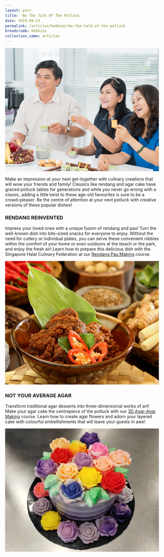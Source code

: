 ```yaml
---
layout: post
title:  Be The Talk Of The Potluck
date: 2019-09-23
permalink: /articles/hobbies/be-the-talk-of-the-potluck
breadcrumb: Hobbies
collection_name: articles
---
```

![Be The Talk Of The Potluck](/images/content-articles/hobbies/be-the-talk-of-the-potluck-img1.jpg)

Make an impression at your next get-together with culinary creations that will wow your friends and family! Classics like rendang and agar cake have graced potluck tables for generations and while you never go wrong with a classic, adding a little twist to these age-old favourites is sure to be a crowd-pleaser. Be the centre of attention at your next potluck with creative versions of these popular dishes!

### RENDANG REINVENTED
Impress your loved ones with a unique fusion of rendang and pau! Turn the well-known dish into bite-sized snacks for everyone to enjoy. Without the need for cutlery or individual plates, you can serve these convenient nibbles within the comfort of your home or even outdoors at the beach or the park, and enjoy the fresh air! Learn how to prepare this delicious dish with the Singapore Halal Culinary Federation at our [Rendang Pau Making](../../course-directory/lifestyle-and-leisure/#rendang-pau-making-halal) course.

![Be The Talk Of The Potluck](/images/content-articles/hobbies/be-the-talk-of-the-potluck-img2.jpg)

### NOT YOUR AVERAGE AGAR
Transform traditional agar desserts into three-dimensional works of art! Make your agar cake the centrepiece of the potluck with our [3D Agar-Agar Making](../../course-directory/lifestyle-and-leisure/#3d-agar-agar-making) course. Learn how to create agar flowers and adorn your layered cake with colourful embellishments that will leave your guests in awe!

![Be The Talk Of The Potluck](/images/content-articles/hobbies/be-the-talk-of-the-potluck-img3.jpg)
